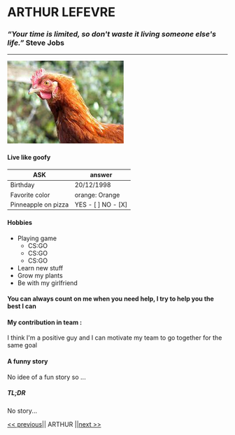 # ARTHUR LEFEVRE #
### *“Your time is limited, so don't waste it living someone else's life.”* Steve Jobs ###
------
![moi](/img/poulet.jpeg)

#### Live like goofy ####

| ASK              | answer  |
| ------------------------| ----------- |
| Birthday                | 20/12/1998  |
| Favorite color          | orange: Orange      |
| Pinneapple on pizza     | YES - [ ] NO - [X]     |

#### Hobbies ####

* Playing game
  + CS:GO
  + CS:GO
  + CS:GO
* Learn new stuff
* Grow my plants
* Be with my girlfriend

#### You can always count on me when you need help, I try to help you the best I can ####

#### My contribution in team : ####
I think I'm a positive guy and I can motivate my team to go together for the same goal

#### A funny story ####
No idee of a fun story so ...

##### TL;DR #####

No story...

[<< previous](https://)|| ARTHUR ||[next >>](https://)


